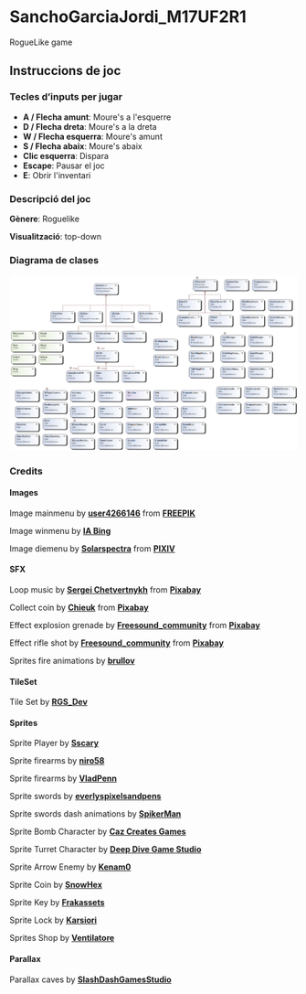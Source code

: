 # SanchoGarciaJordi_M17UF2R1
RogueLike game

## Instruccions de joc

### Tecles d’inputs per jugar
- **A / Flecha amunt**: Moure's a l'esquerre
- **D / Flecha dreta**: Moure's a la dreta
- **W / Flecha esquerra**: Moure's amunt
- **S / Flecha abaix**: Moure's abaix
- **Clic esquerra**: Dispara
- **Escape**: Pausar el joc
- **E**: Obrir l'inventari

### Descripció del joc
**Gènere**: Roguelike

**Visualització**: top-down

### Diagrama de clases   
     
![**Diagrama de clases Roguelike**](./ClassDiagram_RogueLike.png)
     
### Credits
#### Images
Image mainmenu by [**user4266146**](https://www.freepik.es/autor/user4266146/) from [**FREEPIK**](https://www.freepik.es/)

Image winmenu by [**IA Bing**](https://www.bing.com/images/create/)

Image diemenu by [**Solarspectra**](https://www.pixiv.net/en/users/103847866/) from [**PIXIV**](https://www.pixiv.net/en/)

#### SFX
Loop music by [**Sergei Chetvertnykh**](https://pixabay.com/es/users/sergequadrado-24990007/) from [**Pixabay**](https://pixabay.com/sound-effects/)

Collect coin by [**Chieuk**](https://pixabay.com/es/users/chieuk-46505609/) from [**Pixabay**](https://pixabay.com/sound-effects/) 

Effect explosion grenade by [**Freesound_community**](https://pixabay.com/es/users/freesound_community-46691455/) from [**Pixabay**](https://pixabay.com/sound-effects/) 

Effect rifle shot by [**Freesound_community**](https://pixabay.com/es/users/freesound_community-46691455/) from [**Pixabay**](https://pixabay.com/sound-effects/) 

Sprites fire animations by [**brullov**](https://brullov.itch.io/)

#### TileSet
Tile Set by [**RGS_Dev**](https://rgsdev.itch.io/)

#### Sprites
Sprite Player by [**Sscary**](https://sscary.itch.io/)

Sprite firearms by [**niro58**](https://niro58.itch.io/)  

Sprite firearms by [**VladPenn**](https://vladpenn.itch.io/) 

Sprite swords by [**everlyspixelsandpens**](https://evanwritesgames.itch.io/)

Sprite swords dash animations by [**SpikerMan**](https://spikerman.itch.io/)

Sprite Bomb Character by [**Caz Creates Games**](https://caz-creates-games.itch.io/)

Sprite Turret Character by [**Deep Dive Game Studio**](https://deepdivegamestudio.itch.io/)

Sprite Arrow Enemy by [**Kenam0**](https://kenam0.itch.io/)

Sprite Coin by [**SnowHex**](https://snowhex.itch.io)

Sprite Key by [**Frakassets**](https://frakassets.itch.io/)

Sprite Lock by [**Karsiori**](https://karsiori.itch.io/)

Sprites Shop by [**Ventilatore**](https://ventilatore.itch.io/)

#### Parallax

Parallax caves by [**SlashDashGamesStudio**](https://slashdashgamesstudio.itch.io/)